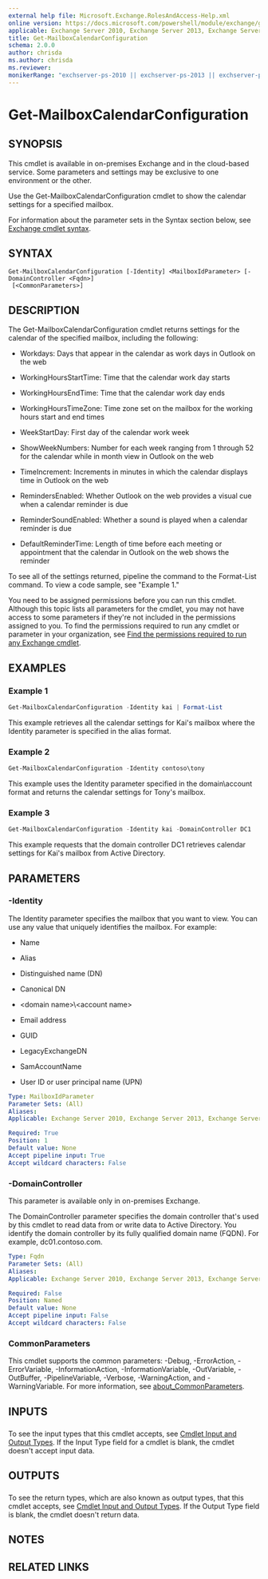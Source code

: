 ```yaml
---
external help file: Microsoft.Exchange.RolesAndAccess-Help.xml
online version: https://docs.microsoft.com/powershell/module/exchange/get-mailboxcalendarconfiguration
applicable: Exchange Server 2010, Exchange Server 2013, Exchange Server 2016, Exchange Server 2019, Exchange Online
title: Get-MailboxCalendarConfiguration
schema: 2.0.0
author: chrisda
ms.author: chrisda
ms.reviewer:
monikerRange: "exchserver-ps-2010 || exchserver-ps-2013 || exchserver-ps-2016 || exchserver-ps-2019 || exchonline-ps"
---
```


# Get-MailboxCalendarConfiguration

## SYNOPSIS
This cmdlet is available in on-premises Exchange and in the cloud-based service. Some parameters and settings may be exclusive to one environment or the other.

Use the Get-MailboxCalendarConfiguration cmdlet to show the calendar settings for a specified mailbox.

For information about the parameter sets in the Syntax section below, see [Exchange cmdlet syntax](https://docs.microsoft.com/powershell/exchange/exchange-server/exchange-cmdlet-syntax).

## SYNTAX

```
Get-MailboxCalendarConfiguration [-Identity] <MailboxIdParameter> [-DomainController <Fqdn>]
 [<CommonParameters>]
```

## DESCRIPTION
The Get-MailboxCalendarConfiguration cmdlet returns settings for the calendar of the specified mailbox, including the following:

- Workdays: Days that appear in the calendar as work days in Outlook on the web

- WorkingHoursStartTime: Time that the calendar work day starts

- WorkingHoursEndTime: Time that the calendar work day ends

- WorkingHoursTimeZone: Time zone set on the mailbox for the working hours start and end times

- WeekStartDay: First day of the calendar work week

- ShowWeekNumbers: Number for each week ranging from 1 through 52 for the calendar while in month view in Outlook on the web

- TimeIncrement: Increments in minutes in which the calendar displays time in Outlook on the web

- RemindersEnabled: Whether Outlook on the web provides a visual cue when a calendar reminder is due

- ReminderSoundEnabled: Whether a sound is played when a calendar reminder is due

- DefaultReminderTime: Length of time before each meeting or appointment that the calendar in Outlook on the web shows the reminder

To see all of the settings returned, pipeline the command to the Format-List command. To view a code sample, see "Example 1."

You need to be assigned permissions before you can run this cmdlet. Although this topic lists all parameters for the cmdlet, you may not have access to some parameters if they're not included in the permissions assigned to you. To find the permissions required to run any cmdlet or parameter in your organization, see [Find the permissions required to run any Exchange cmdlet](https://docs.microsoft.com/powershell/exchange/exchange-server/find-exchange-cmdlet-permissions).

## EXAMPLES

### Example 1
```powershell
Get-MailboxCalendarConfiguration -Identity kai | Format-List
```

This example retrieves all the calendar settings for Kai's mailbox where the Identity parameter is specified in the alias format.

### Example 2
```powershell
Get-MailboxCalendarConfiguration -Identity contoso\tony
```

This example uses the Identity parameter specified in the domain\\account format and returns the calendar settings for Tony's mailbox.

### Example 3
```powershell
Get-MailboxCalendarConfiguration -Identity kai -DomainController DC1
```

This example requests that the domain controller DC1 retrieves calendar settings for Kai's mailbox from Active Directory.

## PARAMETERS

### -Identity
The Identity parameter specifies the mailbox that you want to view. You can use any value that uniquely identifies the mailbox. For example:

- Name

- Alias

- Distinguished name (DN)

- Canonical DN

- \<domain name\>\\\<account name\>

- Email address

- GUID

- LegacyExchangeDN

- SamAccountName

- User ID or user principal name (UPN)

```yaml
Type: MailboxIdParameter
Parameter Sets: (All)
Aliases:
Applicable: Exchange Server 2010, Exchange Server 2013, Exchange Server 2016, Exchange Server 2019, Exchange Online

Required: True
Position: 1
Default value: None
Accept pipeline input: True
Accept wildcard characters: False
```

### -DomainController
This parameter is available only in on-premises Exchange.

The DomainController parameter specifies the domain controller that's used by this cmdlet to read data from or write data to Active Directory. You identify the domain controller by its fully qualified domain name (FQDN). For example, dc01.contoso.com.

```yaml
Type: Fqdn
Parameter Sets: (All)
Aliases:
Applicable: Exchange Server 2010, Exchange Server 2013, Exchange Server 2016, Exchange Server 2019

Required: False
Position: Named
Default value: None
Accept pipeline input: False
Accept wildcard characters: False
```

### CommonParameters
This cmdlet supports the common parameters: -Debug, -ErrorAction, -ErrorVariable, -InformationAction, -InformationVariable, -OutVariable, -OutBuffer, -PipelineVariable, -Verbose, -WarningAction, and -WarningVariable. For more information, see [about_CommonParameters](https://go.microsoft.com/fwlink/p/?LinkID=113216).

## INPUTS

###  
To see the input types that this cmdlet accepts, see [Cmdlet Input and Output Types](https://go.microsoft.com/fwlink/p/?LinkId=616387). If the Input Type field for a cmdlet is blank, the cmdlet doesn't accept input data.

## OUTPUTS

###  
To see the return types, which are also known as output types, that this cmdlet accepts, see [Cmdlet Input and Output Types](https://go.microsoft.com/fwlink/p/?LinkId=616387). If the Output Type field is blank, the cmdlet doesn't return data.

## NOTES

## RELATED LINKS
